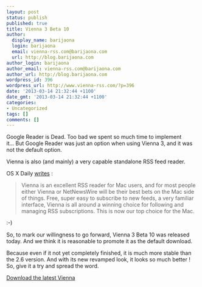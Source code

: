 ```yaml
---
layout: post
status: publish
published: true
title: Vienna 3 Beta 10
author:
  display_name: barijaona
  login: barijaona
  email: vienna-rss.com@barijaona.com
  url: http://blog.barijaona.com
author_login: barijaona
author_email: vienna-rss.com@barijaona.com
author_url: http://blog.barijaona.com
wordpress_id: 396
wordpress_url: http://www.vienna-rss.com/?p=396
date: '2013-03-14 21:32:44 +1100'
date_gmt: '2013-03-14 21:32:44 +1100'
categories:
- Uncategorized
tags: []
comments: []
---
```

Google Reader is Dead. Too bad we spent so much time to implement it... But Google Reader was just an option when using Vienna 3, and it was not the default option.

Vienna is also (and mainly) a very capable standalone RSS feed reader.

OS X Daily [writes](http://osxdaily.com/2013/03/14/best-google-reader-alternatives/) :

> Vienna is an excellent RSS reader for Mac users, and for most people either Vienna or NetNewsWire will be their best bets on the Mac side of things. Free, super easy to subscribe to new feeds, a very familiar interface, Vienna is all around a winning choice for following and managing RSS subscriptions. This is now our top choice for the Mac.

:-)

So, to mark our willingness to go forward, Vienna 3 Beta 10 was released today. And we think it is reasonable to promote it as the default download.

Because even if it not yet completely finished, it is much more stable than the 2.6 version. And with its new revamped look, it looks so much better ! So, give it a try and spread the word.

[ Download the latest Vienna ](https://sourceforge.net/projects/vienna-rss/files/latest/download)
